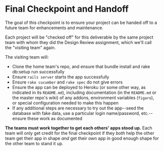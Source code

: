 # Final Checkpoint and Handoff

The goal of this checkpoint is to ensure your project can be handed off to a future team for enhancements and maintenance.

Each project will be "checked off" for this deliverable by the same project team with whom they did the Design Review assignment, which we'll call the "visiting team" again.

The visiting team will:

* Clone the home team's repo, and ensure that bundle install and rake db:setup  run successfully
* Ensure `rails server` starts the app successfully
* Ensure `rake cucumber` and `rake spec` do not give errors
* Ensure the app can be deployed to Heroku (or some other way, as indicated in its `README.md`), including documentation (in the 
`README.md` or the master repo's wiki) of any addons, environment variables (`figaro`), or special 
configuration needed to make this happen
* If any additional steps are necessary to try out the app--seed the database with fake data, use a particular login name/password, 
etc.--ensure these work as documented

**The teams must work together to get each others' apps stood up.**  Each team will only get credit for the final checkpoint if they *both* help the other team get their app in shape *and* get their own app in good enough shape for the other team to stand it up.

